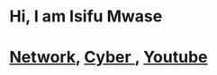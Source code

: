 # Hi, I am Isifu Mwase
<h1> <a href="https://github.com/Isifu">Network</a>, <a href="https://www.linkedin.com/in/isifumwase/">Cyber </a>, <a href="https://www.youtube.com/@isifumwase7420">Youtube</a></h1>

